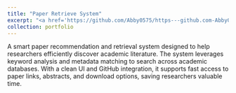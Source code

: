 ```yaml
---
title: "Paper Retrieve System"
excerpt: "<a href='https://github.com/Abby0575/https---github.com-Abby0575-paper_agent' target='_blank'>Paper Agent</a><br/><img src='/images/500x300.png'>"
collection: portfolio
---
```


A smart paper recommendation and retrieval system designed to help researchers efficiently discover academic literature.
The system leverages keyword analysis and metadata matching to search across academic databases. With a clean UI and GitHub integration, it supports fast access to paper links, abstracts, and download options, saving researchers valuable time.

